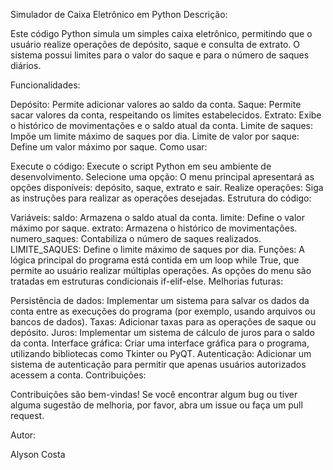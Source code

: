 Simulador de Caixa Eletrônico em Python
Descrição:

Este código Python simula um simples caixa eletrônico, permitindo que o usuário realize operações de depósito, saque e consulta de extrato. O sistema possui limites para o valor do saque e para o número de saques diários.

Funcionalidades:

Depósito: Permite adicionar valores ao saldo da conta.
Saque: Permite sacar valores da conta, respeitando os limites estabelecidos.
Extrato: Exibe o histórico de movimentações e o saldo atual da conta.
Limite de saques: Impõe um limite máximo de saques por dia.
Limite de valor por saque: Define um valor máximo por saque.
Como usar:

Execute o código: Execute o script Python em seu ambiente de desenvolvimento.
Selecione uma opção: O menu principal apresentará as opções disponíveis: depósito, saque, extrato e sair.
Realize operações: Siga as instruções para realizar as operações desejadas.
Estrutura do código:

Variáveis:
saldo: Armazena o saldo atual da conta.
limite: Define o valor máximo por saque.
extrato: Armazena o histórico de movimentações.
numero_saques: Contabiliza o número de saques realizados.
LIMITE_SAQUES: Define o limite máximo de saques por dia.
Funções:
A lógica principal do programa está contida em um loop while True, que permite ao usuário realizar múltiplas operações.
As opções do menu são tratadas em estruturas condicionais if-elif-else.
Melhorias futuras:

Persistência de dados: Implementar um sistema para salvar os dados da conta entre as execuções do programa (por exemplo, usando arquivos ou bancos de dados).
Taxas: Adicionar taxas para as operações de saque ou depósito.
Juros: Implementar um sistema de cálculo de juros para o saldo da conta.
Interface gráfica: Criar uma interface gráfica para o programa, utilizando bibliotecas como Tkinter ou PyQT.
Autenticação: Adicionar um sistema de autenticação para permitir que apenas usuários autorizados acessem a conta.
Contribuições:

Contribuições são bem-vindas! Se você encontrar algum bug ou tiver alguma sugestão de melhoria, por favor, abra um issue ou faça um pull request.

Autor:

Alyson Costa
